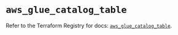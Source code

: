# `aws_glue_catalog_table`

Refer to the Terraform Registry for docs: [`aws_glue_catalog_table`](https://registry.terraform.io/providers/hashicorp/aws/4.67.0/docs/resources/glue_catalog_table).

